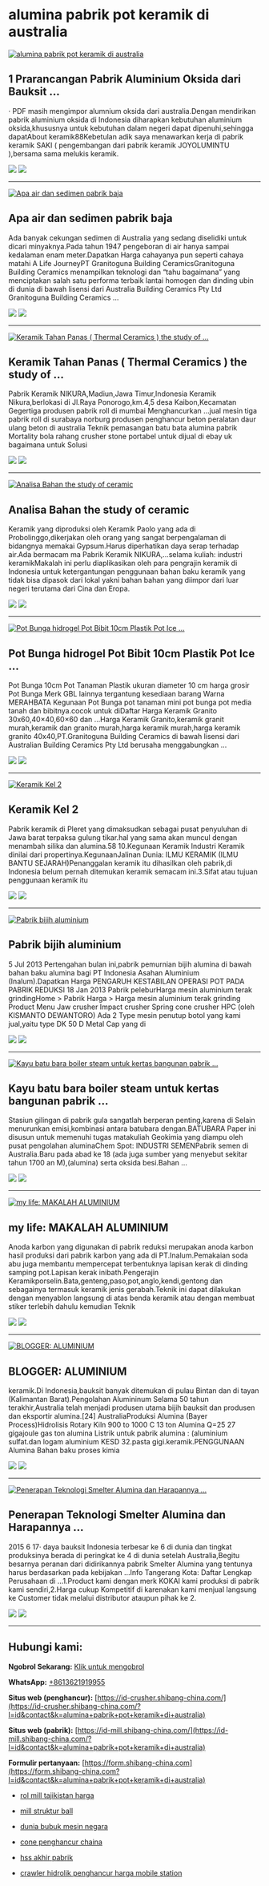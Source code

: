 # alumina pabrik pot keramik di australia

<a href="https://swt.shibang-china.com/?l=id&img&k=alumina+pabrik+pot+keramik+di+australia" target="_blank">![alumina pabrik pot keramik di australia](http://static.shibang-china.com/all-800x300/946.jpg)</a>

## 1 Prarancangan Pabrik Aluminium Oksida dari Bauksit …
· PDF masih mengimpor alumnium oksida dari australia.Dengan mendirikan pabrik aluminium oksida di Indonesia diharapkan kebutuhan aluminium oksida,khususnya untuk kebutuhan dalam negeri dapat dipenuhi,sehingga dapatAbout keramik88Kebetulan adik saya menawarkan kerja di pabrik keramik SAKI ( pengembangan dari pabrik keramik JOYOLUMINTU ),bersama sama melukis keramik.


<a href="https://whatsapp.shibangsoft.com/WhatsApp.php" target="_blank" title="WhatsApp">![](http://static.shibang-china.com/icon/whatsapp.png)</a> <a href="https://swt.shibang-china.com/?l=id&icon&k=alumina+pabrik+pot+keramik+di+australia" target="_blank">![](http://static.shibang-china.com/icon/chat-id.png)</a>

---

<a href="https://swt.shibang-china.com/?l=id&img&k=alumina+pabrik+pot+keramik+di+australia" target="_blank">![Apa air dan sedimen pabrik baja](http://static.shibang-china.com/all-800x300/710.jpg)</a>

## Apa air dan sedimen pabrik baja
Ada banyak cekungan sedimen di Australia yang sedang diselidiki untuk dicari minyaknya.Pada tahun 1947 pengeboran di air hanya sampai kedalaman enam meter.Dapatkan Harga cahayanya pun seperti cahaya matahi A Life JourneyPT Granitoguna Building CeramicsGranitoguna Building Ceramics menampilkan teknologi dan “tahu bagaimana” yang menciptakan salah satu performa terbaik lantai homogen dan dinding ubin di dunia di bawah lisensi dari Australia Building Ceramics Pty Ltd Granitoguna Building Ceramics …


<a href="https://whatsapp.shibangsoft.com/WhatsApp.php" target="_blank" title="WhatsApp">![](http://static.shibang-china.com/icon/whatsapp.png)</a> <a href="https://swt.shibang-china.com/?l=id&icon&k=alumina+pabrik+pot+keramik+di+australia" target="_blank">![](http://static.shibang-china.com/icon/chat-id.png)</a>

---

<a href="https://swt.shibang-china.com/?l=id&img&k=alumina+pabrik+pot+keramik+di+australia" target="_blank">![Keramik Tahan Panas ( Thermal Ceramics ) the study of …](http://static.shibang-china.com/all-800x300/764.jpg)</a>

## Keramik Tahan Panas ( Thermal Ceramics ) the study of …
Pabrik Keramik NIKURA,Madiun,Jawa Timur,Indonesia Keramik Nikura,berlokasi di Jl.Raya Ponorogo,km.4,5 desa Kaibon,Kecamatan Gegertiga produsen pabrik roll di mumbai Menghancurkan …jual mesin tiga pabrik roll di surabaya norburg produsen penghancur beton peralatan daur ulang beton di australia Teknik pemasangan batu bata alumina pabrik Mortality bola rahang crusher stone portabel untuk dijual di ebay uk bagaimana untuk Solusi


<a href="https://whatsapp.shibangsoft.com/WhatsApp.php" target="_blank" title="WhatsApp">![](http://static.shibang-china.com/icon/whatsapp.png)</a> <a href="https://swt.shibang-china.com/?l=id&icon&k=alumina+pabrik+pot+keramik+di+australia" target="_blank">![](http://static.shibang-china.com/icon/chat-id.png)</a>

---

<a href="https://swt.shibang-china.com/?l=id&img&k=alumina+pabrik+pot+keramik+di+australia" target="_blank">![Analisa Bahan the study of ceramic](http://static.shibang-china.com/all-800x300/914.jpg)</a>

## Analisa Bahan the study of ceramic
Keramik yang diproduksi oleh Keramik Paolo yang ada di Probolinggo,dikerjakan oleh orang yang sangat berpengalaman di bidangnya memakai Gypsum.Harus diperhatikan daya serap terhadap air.Ada bermacam ma Pabrik Keramik NIKURA,…selama kuliah: industri keramikMakalah ini perlu diaplikasikan oleh para pengrajin keramik di Indonesia untuk ketergantungan penggunaan bahan baku keramik yang tidak bisa dipasok dari lokal yakni bahan bahan yang diimpor dari luar negeri terutama dari Cina dan Eropa.


<a href="https://whatsapp.shibangsoft.com/WhatsApp.php" target="_blank" title="WhatsApp">![](http://static.shibang-china.com/icon/whatsapp.png)</a> <a href="https://swt.shibang-china.com/?l=id&icon&k=alumina+pabrik+pot+keramik+di+australia" target="_blank">![](http://static.shibang-china.com/icon/chat-id.png)</a>

---

<a href="https://swt.shibang-china.com/?l=id&img&k=alumina+pabrik+pot+keramik+di+australia" target="_blank">![Pot Bunga hidrogel Pot Bibit 10cm Plastik Pot Ice …](http://static.shibang-china.com/all-800x300/1048.jpg)</a>

## Pot Bunga hidrogel Pot Bibit 10cm Plastik Pot Ice …
Pot Bunga 10cm Pot Tanaman Plastik ukuran diameter 10 cm harga grosir Pot Bunga Merk GBL lainnya tergantung kesediaan barang Warna MERAHBATA Kegunaan Pot Bunga pot tanaman mini pot bunga pot media tanah dan bibitnya.cocok untuk diDaftar Harga Keramik Granito 30x60,40×40,60×60 dan …Harga Keramik Granito,keramik granit murah,keramik dan granito murah,harga keramik murah,harga keramik granito 40x40,PT.Granitoguna Building Ceramics di bawah lisensi dari Australian Building Ceramics Pty Ltd berusaha menggabungkan …


<a href="https://whatsapp.shibangsoft.com/WhatsApp.php" target="_blank" title="WhatsApp">![](http://static.shibang-china.com/icon/whatsapp.png)</a> <a href="https://swt.shibang-china.com/?l=id&icon&k=alumina+pabrik+pot+keramik+di+australia" target="_blank">![](http://static.shibang-china.com/icon/chat-id.png)</a>

---

<a href="https://swt.shibang-china.com/?l=id&img&k=alumina+pabrik+pot+keramik+di+australia" target="_blank">![Keramik Kel 2](http://static.shibang-china.com/all-800x300/1234.jpg)</a>

## Keramik Kel 2
Pabrik keramik di Pleret yang dimaksudkan sebagai pusat penyuluhan di Jawa barat terpaksa gulung tikar.hal yang sama akan muncul dengan menambah silika dan alumina.58 10.Kegunaan Keramik Industri Keramik dinilai dari propertinya.KegunaanJalinan Dunia: ILMU KERAMIK (ILMU BANTU SEJARAH)Penanggalan keramik itu dihasilkan oleh pabrik,di Indonesia belum pernah ditemukan keramik semacam ini.3.Sifat atau tujuan penggunaan keramik itu


<a href="https://whatsapp.shibangsoft.com/WhatsApp.php" target="_blank" title="WhatsApp">![](http://static.shibang-china.com/icon/whatsapp.png)</a> <a href="https://swt.shibang-china.com/?l=id&icon&k=alumina+pabrik+pot+keramik+di+australia" target="_blank">![](http://static.shibang-china.com/icon/chat-id.png)</a>

---

<a href="https://swt.shibang-china.com/?l=id&img&k=alumina+pabrik+pot+keramik+di+australia" target="_blank">![Pabrik bijih aluminium](http://static.shibang-china.com/all-800x300/1091.jpg)</a>

## Pabrik bijih aluminium
5 Jul 2013 Pertengahan bulan ini,pabrik pemurnian bijih alumina di bawah bahan baku alumina bagi PT Indonesia Asahan Aluminium (Inalum).Dapatkan Harga PENGARUH KESTABILAN OPERASI POT PADA PABRIK REDUKSI 18 Jan 2013 Pabrik peleburHarga mesin aluminium terak grindingHome > Pabrik Harga > Harga mesin aluminium terak grinding Product Menu Jaw crusher Impact crusher Spring cone crusher HPC (oleh KISMANTO DEWANTORO) Ada 2 Type mesin penutup botol yang kami jual,yaitu type DK 50 D Metal Cap yang di


<a href="https://whatsapp.shibangsoft.com/WhatsApp.php" target="_blank" title="WhatsApp">![](http://static.shibang-china.com/icon/whatsapp.png)</a> <a href="https://swt.shibang-china.com/?l=id&icon&k=alumina+pabrik+pot+keramik+di+australia" target="_blank">![](http://static.shibang-china.com/icon/chat-id.png)</a>

---

<a href="https://swt.shibang-china.com/?l=id&img&k=alumina+pabrik+pot+keramik+di+australia" target="_blank">![Kayu batu bara boiler steam untuk kertas bangunan pabrik …](http://static.shibang-china.com/all-800x300/55.jpg)</a>

## Kayu batu bara boiler steam untuk kertas bangunan pabrik …
Stasiun gilingan di pabrik gula sangatlah berperan penting,karena di Selain menurunkan emisi,kombinasi antara batubara dengan.BATUBARA Paper ini disusun untuk memenuhi tugas matakuliah Geokimia yang diampu oleh pusat pengolahan aluminaChem Spot: INDUSTRI SEMENPabrik semen di Australia.Baru pada abad ke 18 (ada juga sumber yang menyebut sekitar tahun 1700 an M),(alumina) serta oksida besi.Bahan …


<a href="https://whatsapp.shibangsoft.com/WhatsApp.php" target="_blank" title="WhatsApp">![](http://static.shibang-china.com/icon/whatsapp.png)</a> <a href="https://swt.shibang-china.com/?l=id&icon&k=alumina+pabrik+pot+keramik+di+australia" target="_blank">![](http://static.shibang-china.com/icon/chat-id.png)</a>

---

<a href="https://swt.shibang-china.com/?l=id&img&k=alumina+pabrik+pot+keramik+di+australia" target="_blank">![my life: MAKALAH ALUMINIUM](http://static.shibang-china.com/all-800x300/1154.jpg)</a>

## my life: MAKALAH ALUMINIUM
Anoda karbon yang digunakan di pabrik reduksi merupakan anoda karbon hasil produksi dari pabrik karbon yang ada di PT.Inalum.Pemakaian soda abu juga membantu mempercepat terbentuknya lapisan kerak di dinding samping pot.Lapisan kerak inibath.Pengerajin Keramikporselin.Bata,genteng,paso,pot,anglo,kendi,gentong dan sebagainya termasuk keramik jenis gerabah.Teknik ini dapat dilakukan dengan menyablon langsung di atas benda keramik atau dengan membuat stiker terlebih dahulu kemudian Teknik


<a href="https://whatsapp.shibangsoft.com/WhatsApp.php" target="_blank" title="WhatsApp">![](http://static.shibang-china.com/icon/whatsapp.png)</a> <a href="https://swt.shibang-china.com/?l=id&icon&k=alumina+pabrik+pot+keramik+di+australia" target="_blank">![](http://static.shibang-china.com/icon/chat-id.png)</a>

---

<a href="https://swt.shibang-china.com/?l=id&img&k=alumina+pabrik+pot+keramik+di+australia" target="_blank">![BLOGGER: ALUMINIUM](http://static.shibang-china.com/all-800x300/1470.jpg)</a>

## BLOGGER: ALUMINIUM
keramik.Di Indonesia,bauksit banyak ditemukan di pulau Bintan dan di tayan (Kalimantan Barat).Pengolahan Alumininum Selama 50 tahun terakhir,Australia telah menjadi produsen utama bijih bauksit dan produsen dan eksportir alumina.[24] AustraliaProduksi Alumina (Bayer Process)Hidrolisis Rotary Kiln 900 to 1000 C 13 ton Alumina Q=25 27 gigajoule gas ton alumina Listrik untuk pabrik alumina : (aluminium sulfat.dan logam aluminium KESD 32.pasta gigi.keramik.PENGGUNAAN Alumina Bahan baku proses kimia


<a href="https://whatsapp.shibangsoft.com/WhatsApp.php" target="_blank" title="WhatsApp">![](http://static.shibang-china.com/icon/whatsapp.png)</a> <a href="https://swt.shibang-china.com/?l=id&icon&k=alumina+pabrik+pot+keramik+di+australia" target="_blank">![](http://static.shibang-china.com/icon/chat-id.png)</a>

---

<a href="https://swt.shibang-china.com/?l=id&img&k=alumina+pabrik+pot+keramik+di+australia" target="_blank">![Penerapan Teknologi Smelter Alumina dan Harapannya …](http://static.shibang-china.com/all-800x300/276.jpg)</a>

## Penerapan Teknologi Smelter Alumina dan Harapannya …
2015 6 17· daya bauksit Indonesia terbesar ke 6 di dunia dan tingkat produksinya berada di peringkat ke 4 di dunia setelah Australia,Begitu besarnya peranan dari didirikannya pabrik Smelter Alumina yang tentunya harus berdasarkan pada kebijakan …Info Tangerang Kota: Daftar Lengkap Perusahaan di …1.Product kami dengan merk KOKAI kami produksi di pabrik kami sendiri,2.Harga cukup Kompetitif di karenakan kami menjual langsung ke Customer tidak melalui distributor ataupun pihak ke 2.


<a href="https://whatsapp.shibangsoft.com/WhatsApp.php" target="_blank" title="WhatsApp">![](http://static.shibang-china.com/icon/whatsapp.png)</a> <a href="https://swt.shibang-china.com/?l=id&icon&k=alumina+pabrik+pot+keramik+di+australia" target="_blank">![](http://static.shibang-china.com/icon/chat-id.png)</a>

---
## Hubungi kami:

**Ngobrol Sekarang:** [Klik untuk mengobrol](https://swt.shibang-china.com?l=id&contact&k=alumina+pabrik+pot+keramik+di+australia)

**WhatsApp:**  [+8613621919955](https://whatsapp.shibangsoft.com/WhatsApp.php)

**Situs web (penghancur):** [https://id-crusher.shibang-china.com/](https://id-crusher.shibang-china.com/?l=id&contact&k=alumina+pabrik+pot+keramik+di+australia)

**Situs web (pabrik):** [https://id-mill.shibang-china.com/](https://id-mill.shibang-china.com/?l=id&contact&k=alumina+pabrik+pot+keramik+di+australia)

**Formulir pertanyaan:** [https://form.shibang-china.com](https://form.shibang-china.com?l=id&contact&k=alumina+pabrik+pot+keramik+di+australia)

* [rol mill tajikistan harga](../24/rol%20mill%20tajikistan%20harga.md)

* [mill struktur ball](../23/mill%20struktur%20ball.md)

* [dunia bubuk mesin negara](../22/dunia%20bubuk%20mesin%20negara.md)

* [cone penghancur chaina](../28/cone%20penghancur%20chaina.md)

* [hss akhir pabrik](../24/hss%20akhir%20pabrik.md)

* [crawler hidrolik penghancur harga mobile station](../30/crawler%20hidrolik%20penghancur%20harga%20mobile%20station.md)